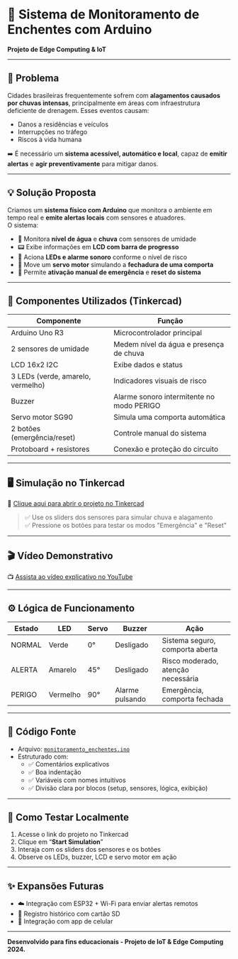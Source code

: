 # 🌊 Sistema de Monitoramento de Enchentes com Arduino  
**Projeto de Edge Computing & IoT**

---

## 📌 Problema

Cidades brasileiras frequentemente sofrem com **alagamentos causados por chuvas intensas**, principalmente em áreas com infraestrutura deficiente de drenagem. Esses eventos causam:

- Danos a residências e veículos
- Interrupções no tráfego
- Riscos à vida humana

➡️ É necessário um **sistema acessível, automático e local**, capaz de **emitir alertas** e **agir preventivamente** para mitigar danos.

---

## 💡 Solução Proposta

Criamos um **sistema físico com Arduino** que monitora o ambiente em tempo real e **emite alertas locais** com sensores e atuadores.  
O sistema:

- 📏 Monitora **nível de água** e **chuva** com sensores de umidade
- 📟 Exibe informações em **LCD com barra de progresso**
- 🚨 Aciona **LEDs e alarme sonoro** conforme o nível de risco
- 🛑 Move um **servo motor** simulando a **fechadura de uma comporta**
- 🧠 Permite **ativação manual de emergência** e **reset do sistema**

---

## 🧰 Componentes Utilizados (Tinkercad)

| Componente              | Função                                         |
|-------------------------|-----------------------------------------------|
| Arduino Uno R3          | Microcontrolador principal                    |
| 2 sensores de umidade   | Medem nível da água e presença de chuva       |
| LCD 16x2 I2C            | Exibe dados e status                          |
| 3 LEDs (verde, amarelo, vermelho) | Indicadores visuais de risco         |
| Buzzer                  | Alarme sonoro intermitente no modo PERIGO     |
| Servo motor SG90        | Simula uma comporta automática                |
| 2 botões (emergência/reset) | Controle manual do sistema               |
| Protoboard + resistores | Conexão e proteção do circuito                |

---

## 🖥️ Simulação no Tinkercad

🔗 [Clique aqui para abrir o projeto no Tinkercad](https://www.tinkercad.com/things/SEU-LINK-AQUI](https://www.tinkercad.com/things/2Xl3MTinNeT-gs-edge-computing))

> ✅ Use os sliders dos sensores para simular chuva e alagamento  
> ✅ Pressione os botões para testar os modos "Emergência" e "Reset"

---

## 🎬 Vídeo Demonstrativo

📺 [Assista ao vídeo explicativo no YouTube](https://youtu.be/W6aEQC4Ioj0)

---

## ⚙️ Lógica de Funcionamento

| Estado   | LED        | Servo     | Buzzer           | Ação                              |
|----------|------------|-----------|------------------|-----------------------------------|
| NORMAL   | Verde      | 0°        | Desligado        | Sistema seguro, comporta aberta   |
| ALERTA   | Amarelo    | 45°       | Desligado        | Risco moderado, atenção necessária|
| PERIGO   | Vermelho   | 90°       | Alarme pulsando  | Emergência, comporta fechada      |

---

## 📂 Código Fonte

- Arquivo: [`monitoramento_enchentes.ino`](.)
- Estruturado com:
  - ✅ Comentários explicativos
  - ✅ Boa indentação
  - ✅ Variáveis com nomes intuitivos
  - ✅ Divisão clara por blocos (setup, sensores, lógica, exibição)

---

## 🚀 Como Testar Localmente

1. Acesse o link do projeto no Tinkercad
2. Clique em “**Start Simulation**”
3. Interaja com os sliders dos sensores e os botões
4. Observe os LEDs, buzzer, LCD e servo motor em ação

---

## ✨ Expansões Futuras

- ☁️ Integração com ESP32 + Wi-Fi para enviar alertas remotos
- 💾 Registro histórico com cartão SD
- 📱 Integração com app de celular

---

**Desenvolvido para fins educacionais - Projeto de IoT & Edge Computing 2024.**
